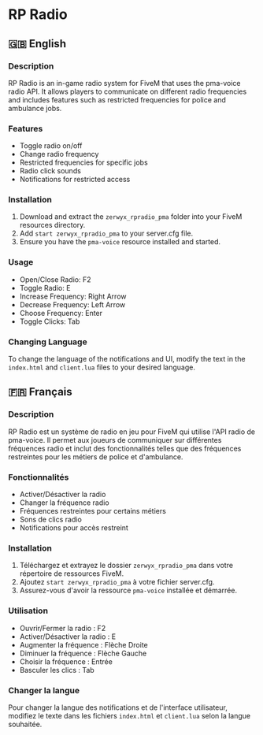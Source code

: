 # RP Radio

## 🇬🇧 English

### Description
RP Radio is an in-game radio system for FiveM that uses the pma-voice radio API. It allows players to communicate on different radio frequencies and includes features such as restricted frequencies for police and ambulance jobs.

### Features
- Toggle radio on/off
- Change radio frequency
- Restricted frequencies for specific jobs
- Radio click sounds
- Notifications for restricted access

### Installation
1. Download and extract the `zerwyx_rpradio_pma` folder into your FiveM resources directory.
2. Add `start zerwyx_rpradio_pma` to your server.cfg file.
3. Ensure you have the `pma-voice` resource installed and started.

### Usage
- Open/Close Radio: F2
- Toggle Radio: E
- Increase Frequency: Right Arrow
- Decrease Frequency: Left Arrow
- Choose Frequency: Enter
- Toggle Clicks: Tab

### Changing Language
To change the language of the notifications and UI, modify the text in the `index.html` and `client.lua` files to your desired language.

## 🇫🇷 Français

### Description
RP Radio est un système de radio en jeu pour FiveM qui utilise l'API radio de pma-voice. Il permet aux joueurs de communiquer sur différentes fréquences radio et inclut des fonctionnalités telles que des fréquences restreintes pour les métiers de police et d'ambulance.

### Fonctionnalités
- Activer/Désactiver la radio
- Changer la fréquence radio
- Fréquences restreintes pour certains métiers
- Sons de clics radio
- Notifications pour accès restreint

### Installation
1. Téléchargez et extrayez le dossier `zerwyx_rpradio_pma` dans votre répertoire de ressources FiveM.
2. Ajoutez `start zerwyx_rpradio_pma` à votre fichier server.cfg.
3. Assurez-vous d'avoir la ressource `pma-voice` installée et démarrée.

### Utilisation
- Ouvrir/Fermer la radio : F2
- Activer/Désactiver la radio : E
- Augmenter la fréquence : Flèche Droite
- Diminuer la fréquence : Flèche Gauche
- Choisir la fréquence : Entrée
- Basculer les clics : Tab

### Changer la langue
Pour changer la langue des notifications et de l'interface utilisateur, modifiez le texte dans les fichiers `index.html` et `client.lua` selon la langue souhaitée.
